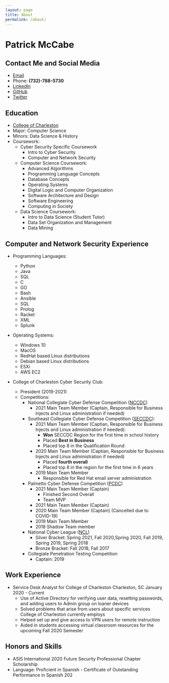 ```yaml
---
layout: page
title: About
permalink: /about/
---
```


# Patrick McCabe 

## Contact Me and Social Media
* [Email](mailto:patrick.j.mccabe5@gmail.com)
* Phone: **(732)-788-5730**
* [LinkedIn](https://www.linkedin.com/in/patrick-mccabe-b4980314a/)
* [GitHub](https://github.com/pmccabe5)
* [Twitter](https://twitter.com/pmccabe_infosec)

## Education

* [College of Charleston](https://compsci.cofc.edu/)
* Major: Computer Science
* Minors: Data Science & History
* Coursework:
    - Cyber Security Specific Coursework
        - Intro to Cyber Security
        - Computer and Network Security
    - Computer Science Coursework:
        - Advanced Algorithms
        - Programming Language Concepts
        - Database Concepts 
        - Operating Systems
        - Digital Logic and Computer Organization
        - Software Architecture and Design
        - Software Engineering
        - Computing in Society
    - Data Science Coursework:
        - Intro to Data Science (Student Tutor)
        - Data Set Organization and Management 
        - Data Mining

## Computer and Network Security Experience
* Programming Languages:
    - Python
    - Java
    - SQL
    - C
    - GO
    - Bash
    - Ansible
    - SQL
    - Prolog
    - Racket
    - XML
    - Splunk

* Operating Systems:
    - Windows 10
    - MacOS
    - RedHat based Linux distributions
    - Debian based Linux distributions
    - ESXi
    - AWS EC2

* College of Charleston Cyber Security Club:
    - President (2019-2021)
    - Competitions:
        - National Collegiate Cyber Defense Competition ([NCCDC](https://www.nationalccdc.org/))
            - 2021 Main Team Member (Captain, Responsible for Business Injects and Linux administration if needed)
        - Southeast Collegiate Cyber Defense Competition ([SECCDC](https://cyberinstitute.kennesaw.edu/seccdc/index.php)):
            - 2021 Main Team Member (Captian, Responsible for Business Injects and Linux administration if needed):
                - **Won** SECCDC Region for the first time in school history
                - Placed **Best in Business**
                - Placed top 8 in the Qualification Round
            - 2020 Main Team Member (Captian, Responsible for Business Injects and Linux administration if needed)
                - Placed **fourth overall**
                - Placed top 8 in the region for the first time in 6 years
            - 2019 Main Team Member
                - Responsible for Red Hat email server administration
        - Palmetto Cyber Defense Competition ([PCDC](https://pcdc-sc.com/))
            - 2021 Main Team Member (Captain)
                - Finished Second Overall
                - Team MVP
            - 2021 Main Team Member (Captain)
            - 2020 Main Team Member (Captain) (Cancelled due to COVID-19)
            - 2019 Main Team Member
            - 2018 Shadow Team member
        - National Cyber League ([NCL](https://nationalcyberleague.org/))
            - Silver Bracket: Spring 2021, Fall 2020,Spring 2020, Fall 2019, Spring 2019, Spring 2018
            - Bronze Bracket: Fall 2018, Fall 2017
        - Collegiate Penetration Testing Competition
            - Captain: 2019

## Work Experience
* Service Desk Analyst for College of Charleston Charleston, SC January 2020 - Current
    - Use of Active Directory for verifying user data, resetting passwords, and adding users to Admin group on loaner devices
    - Solved problems that arise from users about specific services College of Charleston currently employs
    - Helped set up and give access to VPN users for remote instruction
    - Aided in students accessing virtual classroom resources  for the upcoming Fall 2020 Semester 

## Honors and Skills
* ASIS International 2020 Future Security Professional Chapter Scholarship
* Language: Proficient in Spanish - Certificate of Outstanding Performance in Spanish 202




        



